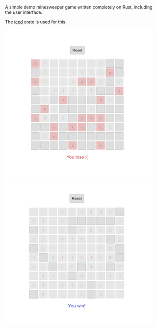 A simple demo minesweeper game written completely on Rust, including the user interface.

The [iced](https://github.com/iced-rs/iced) crate is used for this.

<img src="https://github.com/ovzorin27/rust_mines/raw/master/minesweeper.png" width="480" height="480">
<img src="https://github.com/ovzorin27/rust_mines/raw/master/minesweeper2.png" width="480" height="480">
